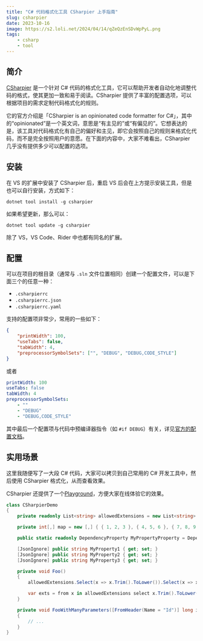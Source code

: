 ```yaml
---
title: "C# 代码格式化工具 CSharpier 上手指南"
slug: csharpier
date: 2023-10-16
image: https://s2.loli.net/2024/04/14/qZeQzEnSDvWpPyL.png
tags:
    - csharp
    - tool
---
```


## 简介

[CSharpier](https://csharpier.com/) 是一个针对 C# 代码的格式化工具，它可以帮助开发者自动化地调整代码的格式，使其更加一致和易于阅读。CSharpier 提供了丰富的配置选项，可以根据项目的需求定制代码格式化的规则。

它的官方介绍是「CSharpier is an opinionated code formatter for C#」，其中的“opinionated”是一个英文词，意思是“有主见的”或“有偏见的”。它想表达的是，该工具对代码格式化有自己的偏好和主见，即它会按照自己的规则来格式化代码，而不是完全按照用户的意愿。在下面的内容中，大家不难看出，CSharpier 几乎没有提供多少可以配置的选项。

## 安装

在 VS 的扩展中安装了 CSharpier 后，重启 VS 后会在上方提示安装工具，但是也可以自行安装，方式如下：

```shell
dotnet tool install -g csharpier
```

如果希望更新，那么可以：

```shell
dotnet tool update -g csharpier
```

除了 VS，VS Code、Rider 中也都有同名的扩展。

## 配置

可以在项目的根目录（通常与 `.sln` 文件位置相同）创建一个配置文件，可以是下面三个的任意一种：

- `.csharpierrc`
- `.csharpierrc.json`
- `.csharpierrc.yaml`

支持的配置项非常少，常用的一些如下：

```json
{
    "printWidth": 100,
    "useTabs": false,
    "tabWidth": 4,
    "preprocessorSymbolSets": ["", "DEBUG", "DEBUG,CODE_STYLE"]
}
```

或者

```yaml
printWidth: 100
useTabs: false
tabWidth: 4
preprocessorSymbolSets:
    - ""
    - "DEBUG"
    - "DEBUG,CODE_STYLE"
```

其中最后一个配置项与代码中预编译器指令（如 `#if DEBUG`）有关，详见[官方的配置文档](https://csharpier.com/docs/Configuration)。

## 实用场景

这里我随便写了一大段 C# 代码，大家可以拷贝到自己常用的 C# 开发工具中，然后使用 CSharpier 格式化，从而查看效果。

CSharpier 还提供了一个[Playground](https://playground.csharpier.com/)，方便大家在线体验它的效果。

```csharp
class CSharpierDemo
{
    private readonly List<string> allowedExtensions = new List<string> { ".jpg", ".jpeg", ".png", ".gif", ".bmp", ".tiff", ".tif", ".webp", ".heic" };

    private int[,] map = new [,] { { 1, 2, 3 }, { 4, 5, 6 }, { 7, 8, 9 } };

    public static readonly DependencyProperty MyPropertyProperty = DependencyProperty.Register("MyProperty", typeof(string), typeof(MyControl), new PropertyMetadata(""));

    [JsonIgnore] public string MyProperty1 { get; set; }
    [JsonIgnore] public string MyProperty2 { get; set; }
    [JsonIgnore] public string MyProperty3 { get; set; }

    private void Foo()
    {
        allowedExtensions.Select(x => x.Trim().ToLower()).Select(x => x.TrimLeft('.')).Where(x => x.Length == 3).ToList().ForEach(x => Console.WriteLine(x));

        var exts = from x in allowedExtensions select x.Trim().ToLower() into x select x.TrimLeft('.') into x where x.Length == 3 select x;
    }

    private void FooWithManyParameters([FromHeader(Name = "Id")] long id, [FromQuery(Name = "first_name")] string firstName, [FromQuery(Name = "last_name")] string lastName, string? middleName = null, Action? callback = null, Action? errorCallback = null)
    {
        // ...
    }
}
```
